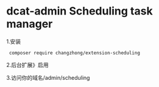 dcat-admin Scheduling task manager
======
1.安装
```
 composer require changzhong/extension-scheduling
```

2.后台扩展》启用

3.访问你的域名/admin/scheduling


